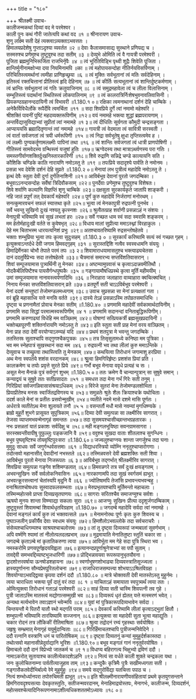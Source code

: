 +++
title = "१८०"

+++
श्रीलक्ष्मी उवाच-  
कालीजन्मकथां दिव्यां वद मे परमेश्वर ।  
काली पुनः कथं गौरी जातेत्यपि कथां वद ॥१ ॥
श्रीनारायण उवाच-  
शृणु लक्ष्मि सती देहं त्यक्त्वाऽव्यक्ताऽभवत्ततः ।  
हिमालयप्रदेशेषु गुप्ताऽदृश्या व्यवर्तत ॥२ ॥
देवाः कैलासमासाद्य सुस्थाने प्रणिपद्य च ।  
सस्मरुश्च प्रणेमुश्च तुष्टुवुश्च तदा सतीम् ॥३ ॥
देव्युभे ओमिति त्वं वै गायत्री परमेश्वरी ।  
पूजिता ब्रह्ममुनिभिरूर्जिता राजभिर्नृपैः ॥४ ॥
त्वं भूरितिविड्भि पृथ्वी शूद्रैः शिवेति पूजिता ।  
क्षान्तिर्मुनीनामक्षोभ्या दया नियमिनामपि ॥का ॥
त्वं महोपायसन्दोहा नीतिर्नयविसर्पिणाम् ।  
परिचितिस्त्वमर्थानां त्वमीहा प्राणिहृच्छ्रया ॥६ ॥
त्वं मुक्तिः सर्वभूतानां त्वं मतिः सर्वदेहिनाम् ।  
इतिस्त्वं रक्तचित्तानां प्रीतिस्त्वं हृदि देहिनाम् ॥७ ॥
त्वं कीर्तिः सत्यभूतानां त्वं शान्तिर्दुष्टकर्मणाम् ।  
त्वं भ्रान्तिः सर्वभूतानां त्वं गतिः क्रतुयाजिनाम् ॥८ ॥
त्वं समुद्रमहावेला त्वं च लीला विलासिनाम् ।  
सम्भूतिस्त्वं पदार्थानां स्थितिस्त्वं लोकपालिनाम् ॥९ ॥
त्वं कालरात्रिर्निःशेषभुवनावलिवासिनी ।  
प्रियकण्ठग्रहानन्ददायिनी त्वं विभावरी ॥1.180.१ ०॥
रक्षिका त्वमनाथानां दर्शनं देहि चाम्बिके ।  
अनेकैर्विविधैर्लोके रूपैर्देवि त्वमर्चिता ॥११ ॥
सदा शिवप्रिये दुर्गे त्वां नमामो महेश्वरि ।  
श्रीशक्तिं पावनीं पुष्टिं महदव्यक्तरूपिणीम् ॥१२॥
वयं नमामहे भक्त्या शुद्धां ब्रह्मपरायणाम् ।  
अन्तर्विद्यासुविद्याभ्यां सुप्रीतां त्वां नमामहे ॥१ ३॥
त्वं दीधितिः सूर्यगता कौमुदी चन्द्रसङ्गता ।  
आप्याययसि ब्रह्मादितृणान्तं त्वां नमामहे ॥१४॥
गायत्री त्वं वेदमाता त्वं सावित्री सरस्वती ।  
त्वं वार्ता सर्वजगतां त्वं त्रयी धर्मरूपिणी ॥१५ ॥
त्वं निद्रा सर्वभूतेषु क्षुधा तृप्तिस्त्वमेव ह ।  
त्वं लक्ष्मीः पुण्यकर्तॄणामलक्ष्मीः पापिनां तथा ॥१६ ॥
त्वं शान्तिः सर्वजगतां त्वं धात्री प्राणपोषिणी ।  
गीतिस्त्वं सामवेदस्य ग्रन्थिस्त्वं यजुषां हुतिः ॥१७॥
ऋग्वेदस्य तथा मात्राऽथर्वणस्य परा गतिः ।  
समस्तगीर्वाणशक्तिर्दुःखनिस्तारकारिणी ॥१८॥
शिवे रुद्राणि सन्निद्रे चण्डे कात्यायनि सति ।  
कौशिकि चण्डिके कालि नारायणि नमोऽस्तु ते ॥१९ ॥
तपःप्रिये सदादृश्ये पार्वति ते नमोनमः ।  
प्रसन्ना भव देवेशि दर्शनं देहि सुव्रते ॥1.180.२ ०॥
मेनायां लभ पुत्रीत्वं महादेवि नमोऽस्तु ते ।  
इत्थं देवैः स्तुता देवी दुर्गा दुर्गतिनाशिनी ॥२१॥
आविर्बभूव देवानां पुरतो जगदम्बिका ।  
बभूवाऽऽनन्दसन्दोहः सर्वेषां त्रिदिवौकसाम् ॥२२॥
पुनर्देवाः प्रणेमुश्च तुष्टुवुश्च विशेषतः।  
शिवे शर्वाणि कल्याणि विज्ञप्तिं शृणु चाम्बिके ॥२३॥
दक्षसुता सुरकार्यकृते जातापि शाङ्करी ।  
नहि जातं प्रपूर्णं तत् देवकार्यं महेश्वरि ॥२४॥
पूर्णं कुरु महादेवि निर्जराणां मनोरथम् ।  
सनत्कुमारवचनं सफलं स्यात्तथा कृते ॥२५॥
भूत्वा त्वं मेनकापुत्री रुद्रपत्नी पुनर्भव ।  
सर्वे भवन्तु सुखिनो दुःखं नश्यतु कृत्स्नशः ॥२६॥
श्रुत्वैतत्प्राह शर्वाणी प्रसन्नाऽहं न संशयः ।  
मेनापुत्री भविष्यामि स्वं सुखं लभतां हरः ॥२७॥
सर्वे गच्छत धाम स्वं सदा स्मरामि शङ्करम् ।  
मम हेतोर्महादुःखी वर्तते स कुवेषभृत् ॥२८॥
विधाय मालां सुप्रीत्या ममाऽस्थ्नां विरहाकुलः ।  
देहे मम चिताभस्म धारयत्यनिशं प्रभुः ॥२९॥
अतश्चावतरिष्यामि रुद्रसन्तोषहेतवे ।  
भक्ताः शम्भुप्रिया भूत्वा तपः कृत्वा सुदुःसहम् ॥1.180.३ ० ॥
सुरकार्यं करिष्यामि सत्यं स्वं गच्छत गृहम् ।  
इत्युक्त्वाऽन्तर्दधे देवी जगाम हिमवद्गृहम् ॥३१ ॥
सुरास्तद्दिशि नत्वैव स्वस्वधामनि संययुः ।  
हिमाद्रिर्मेनका चोभौ तेपाते परमं तपः ॥३ २॥
शिवामाराधयामासतुश्च भक्त्याढ्यचेतसा ।  
दानं ददतुर्विप्रेभ्यः सदा तत्तोषहेतवे ॥३३॥
चैत्रमासं समारभ्य सप्तविंशतिवासरान् ।  
शिवां सम्पूजयामास पुत्र्यर्थिनी तु मेनका ॥३४॥
अष्टम्यामुपवासं च कृत्वाऽदान्नवमीतिथौ ।  
मोदकैर्बलिपिष्टैश्च पायसैर्गन्धपुष्पकैः ॥३५ ॥
गङ्गायामौषधिप्रस्थे कृत्वा मूर्तिं महीमयीम् ।  
उमां सम्पूजयामास नानावस्त्वर्पणादिभिः ॥३६ ॥
निराहारा जलाहारा वाय्वाहारा क्वचित्क्वचित् ।  
निनाय मेनका सप्तविंशतिवासरान् व्रते ॥३७॥
व्रतपूर्णे सती चाऽऽविर्बभूव परमेश्वरी ।  
मेनां ददर्श सन्तुष्टां तेजोमण्डलमध्यगाम् ॥३८॥
उवाच सुप्रसन्ना सा मेनां प्रत्यक्षतां गता ।  
वरं ब्रूहि महासाध्वि यत्ते मनसि वर्तते ॥३९॥
दास्ये तेऽहं प्रसन्नाऽस्मि तपोव्रतसमाधिभिः ।  
दृष्ट्वा च प्रणनामैतां प्रोवाच मेनका सतीम् ॥1.180.४० ॥
प्रणमामि महादेवीं सर्वकामार्थदायिनीम् ।  
प्रणमामि सदा सिद्धां परमात्मस्वरूपिणीम् ॥४ १ ॥
प्रणमामि सदानन्दां वनिताबुद्धिरूपिणीम्।  
प्रणमामि करुणाढ्यां विधेहि मम वाञ्छितम् ॥४२॥
योषाणां सत्प्रियकर्त्री ब्रह्मसुखप्रदायिनी ।  
भक्तेच्छापूरणी शक्तिर्नारायणि नमोऽस्तु ते ॥४३॥
इति स्तुता सती प्राह मेनां वरय वाञ्छितम् ।  
मेना प्राह तदा देवीं वरयोग्याऽस्म्यहं यदि ॥४४॥
प्रथमं शतपुत्रा मे भवन्तु जगदम्बिके ।  
ततस्तिस्रः सुताश्चापि सद्गुणश्चैकपुत्रकः ॥४५॥
तत्र तिसृसुतामध्ये कनिष्ठा मम पुत्रिका ।  
भव मम स्नेहपात्रं सुखस्थानं सदा मम ॥४६ ॥
रुद्रपत्नी भव तथा लीलां कुरु ममाऽन्तिके ।  
देव्युवाच च तच्छ्रुत्वा तथास्त्विति तु मेनकाम् ॥४७॥
कथयित्वा तिरोधानं जगामाशु हरप्रिया ।  
अथ मेना स्वपतये शशंस वरदानकम् ॥४८॥
श्रूुत्वा हिमगिरिर्हृष्टः प्रशशंस प्रियां प्रति ।  
कालक्रमेण च तयोः प्रवृत्ते सुरते प्रिये ॥४९॥
गर्भो बभूव मेनाया ववृधे प्रत्यहं च सः ।  
असूत मेना मैनाकं पुत्रं सर्वगुणं शुभम् ॥1.180.५ ०॥
ततः क्रमेण वै चान्यान्पुत्रान् सा सुषुवे समान् ।  
कन्याद्वयं च सुषुवे ततः सतीप्रसादतः ॥५१ ॥
समधत्त तदा मेना गर्भं गिरेः सती तनुम् ।  
गिरिप्रियां सर्वजगन्निवासासंश्रयाऽधिकम् ॥५२॥
विरेजे सुतरां मेना तेजोमण्डलशोभिता ।  
प्रियाप्रीतेश्च मनसः स्वार्जितद्रविणस्य च ॥५३॥
समुन्नतेः श्रुतेः शैलः क्रियाश्चक्रे यथोचिताः ।  
ददर्श काले मेनां स प्रतीतः प्रसवोन्मुखीम् ॥५४॥
व्यतीते नवमे मासे दशमे मासि पूर्णतः ।  
अर्धरात्रे व्यतीतेऽथ मेना शूलायते तनौ ॥५ ५ ॥
वसन्तर्तौ मधौ मासे नवम्यां मृगधिष्ण्यके ।  
ब्राह्मे मुहूर्ते शुभगे प्रासूयत सुपुत्रिकाम् ॥५६॥
दिव्या देवी समुत्पन्ना सा लक्ष्मीरिव सागरात् ।  
तेजसा व्याप्तमभवन्मेनागृहं समन्ततः ॥५७॥
तदा सुसमयश्चासीच्छान्तभग्रहतारकः ।  
नभः प्रसन्नतां यातं प्रकाशः सर्वदिक्षु च ॥५८॥
मही मङ्गलभूयिष्ठा सवनग्रामसागरा ।  
सरस्स्रवन्तीवापीषु पुफुल्लुः पङ्कजानि वै ॥५९॥
ववुश्च सुखदा वाताः शीतलाश्च सुगन्धिनः ।  
बभूव पुष्पवृष्टिश्च तोयवृष्टिपुरःसरा ॥1.180.६०॥
जज्वलुश्चाग्नयः शान्ता जगर्जुश्च तदा घनाः ।  
मुमुदुः साधवः सर्वे जगुर्गन्धर्वसत्तमाः ॥६१ ॥
विद्याधरस्त्रियो व्योम्नि ननृतुश्चाप्सरोगणाः ।  
तदोत्सवो महानासीत् देवादीनां नभस्तले ॥६२॥
तस्मिन्नवसरे देवी ब्रह्मशक्तिः सती शिवा ।  
आविर्बभूव पुरतो मेनाया निजरूपतः ॥६ ३॥
आविर्बभूव तद्गर्भात् श्रीलक्ष्मीरिव सागरात् ।  
शिवप्रिया समुत्पन्ना गङ्गेव शशिमण्डलात् ॥६४॥
हिमवन्नगरे तत्र सर्वं दुःखं क्षयङ्गतम् ।  
अभवन्सुखिनः सर्वे सर्वलोकनिवासिनः ॥६५॥
नारकाणामपि तदा सुखं स्वर्गसमं ह्यभूत् ।  
अभवत्क्रूरसत्त्वानां चेतांस्यपि मृदूनि वै ॥६६ ॥
ज्योतिषामपि तेजांसि प्रभावन्त्यभवन्बहु ।  
वनाश्रिताश्चोषधयः सुस्वादफलसम्भताः ॥६७॥
मेरुप्रभृतयश्चापि मूर्तिमन्तो महाचलाः ।  
तस्मिन्महोत्सवे प्राप्ता दिव्यप्रसृतपाणयः ॥६८॥
सागराः सरितश्चैव समाजग्मुश्च सर्वशः ।  
ऋषयो मुनयः शान्ता विष्ण्वाद्या सकलाः सुराः ॥६९॥
आजग्मुः सुखिनः प्रीत्या ददृशुर्जगदम्बिकाम् ।  
तुष्टुवुस्तां शिवामम्बां शिवार्थधृतविग्रहाम् ॥1.180.७० ॥
जगदम्बे महादेवि सर्वदा त्वां नमामहे ।  
देवानां मङ्गलं कार्यं कुरु त्वं भक्तवत्सले ॥७१ ॥
मेनामनोरथः पूर्णः कृतः कुरु शिवस्य च ।  
पुष्पाञ्जलीन् प्रकीर्यैव देवाः स्वधाम संययुः ॥७२॥
हिमशैलोऽभवल्लोके तदा सर्वचराचरैः ।  
संसेव्यश्चाधिगम्यश्च साश्रयश्चाचलोत्तमः ॥७३॥
तां तु दृष्ट्वा दिव्यरूपां जन्मबालां सुवर्णभाम् ।  
अपि वर्ष्मणि श्यामां तां नीलोत्पलदलप्रभाम् ॥७४॥
मुद्रमायाति मेनातितुष्टा स्तुतिं चकार सा ।  
जगदम्बे कृताऽम्बे मां कृतातिकरुणा त्वया ॥७५॥
आविर्भूता मम गेहे सदा पुत्रि स्थिरा भव ।  
नमस्करोमि प्रणयपूर्णहृदयविह्वला ॥७६॥
इत्यानन्दप्रपूर्णाश्रुनेत्राभ्यां सा पपौ सुताम् ।  
तावद्देवी समभवद्दिव्याष्टभुजधारिणी ॥७७॥
प्रोद्भिन्नावयवा रूपरूपानुभृतयौवना ।  
द्वादशोत्तरवर्षाया ऊनषोडशहायना ॥७८॥
स्वर्णाभूषणशोभाढ्या दिव्यवस्त्रातिसूज्ज्वला ।  
हास्यपूर्णानना सौम्यप्रेमपूरितलोचना ॥७९॥
राजाधिराजसम्पत्त्या शोभयाऽऽश्रितविग्रहा ।  
शिवयोग्याऽभवद्द्विव्या कृपया दर्शनं ददौ ॥1.180.८० ॥
मात्रे चोक्तवती देवी मातस्तेऽस्तु मुहुर्नमः ।  
त्वया चाराधिता भक्त्या पूर्वं दातुं वरं तदा ॥८ १ ॥
याचिताऽहं समायाता स्वपुत्र्यर्थं त्वया ततः ।  
ओमित्युक्त्वा तिरोधानं गताऽहं परमेश्वरी ॥८२॥
साहं दिव्या सती चास्मि शिवपत्नी तव गृहे ।  
पुत्री जाताऽस्मि मातस्त्वं मद्योगात्सम्मुखी भव ॥८३॥
दिव्यरूपं धृतं ह्येतत् यत्ते मत्स्मरणं भवेत् ।  
अन्यथा मर्त्यभावेन तवाऽज्ञानं भवेन्मयि ॥८४॥
युवां मां पुत्रिकारूपदिव्यभावेन सर्वदा ।  
चिन्तयन्तौ मे पितरौ यातौ स्थो मद्गतिं पराम् ॥८५॥
देवकार्यं करिष्यामि लीलां कृत्वाऽद्भुतां क्षितौ ।  
शम्भुपत्नी भविष्यामि तारयिष्यामि सज्जनान् ॥८६॥
इत्युक्त्वा सा महादेवी सुता भूत्वा महाद्युतिः ।  
चकार रोदनं तत्र लौकिकीं रीतिमाश्रिता ॥८७॥
श्रुत्वा तद्रोदनं रम्यं गृहस्थाः सर्वयोषितः ।  
जहृषुः सम्भ्रमात् मेनागृहं ययुर्मुदान्विताः ॥८८॥
गिरिर्हिमाचलश्चापि पुत्रीजन्मनिवेदिने ।  
ददौ रत्नानि वस्त्राणि धनं च पारितोषिकम् ॥८९॥
दृष्ट्वा दिव्यतनुं कन्यां मुमुहुर्दर्शकास्तदा ।  
तथोत्सवो महानासीन्नेदुर्वाद्यानि भूरिशः ॥1.180.९०॥
बभूव मङ्गलं गानं ननृतुर्वरयोषितः ।  
हिमाचलो ददौ दानं विप्रेभ्यो जातकर्म च ॥९ १॥
विधाप्य बहिरागत्य भिक्षुभ्यो द्रविणं ददौ ।  
नामाऽकरोत् सुतायाश्च कालीत्येकादशेऽहनि ॥९२॥
नित्यं सा वर्धते काली शुक्ले चन्द्रकला यथा ।  
जनः कुलोचितनाम्ना पार्वतीत्याजुहाव ताम् ॥९३॥
कन्दुकैः कृत्रिमैः पुत्रैः सखीमध्यगता सती ।  
गङ्गासैकतवेदीभिर्बाल्ये रेमे मुहुर्मुहुः ॥९४॥
समये सद्गुरोर्विद्या यतचित्ता पपाठ च ।  
नित्यं शम्भोर्ध्यानपरा तपोरुचिमती ह्यभूत् ॥९५॥
इति श्रीलक्ष्मीनारायणीयसंहितायां प्रथमे कृतयुगसन्ताने हिमगिरावदृश्यसत्याः देवकृतस्तुतिः, सतीजन्मवरदानम्, मेनाहिमाद्र्योस्तपः, मेनागर्भः, कालीजन्म, दिव्यदर्शनं, महोत्सवश्चेत्यादिनिरूपणनामाऽशीत्यधिकशततमोऽध्यायः ॥१८ ०॥
    
